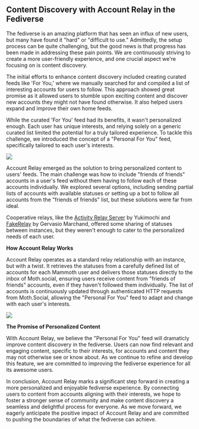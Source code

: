 ## Content Discovery with Account Relay in the Fediverse

The fediverse is an amazing platform that has seen an influx of new users, but many have found it "hard" or "difficult to use." Admittedly, the setup process can be quite challenging, but the good news is that progress has been made in addressing these pain points. We are continuously striving to create a more user-friendly experience, and one crucial aspect we're focusing on is content discovery.

The initial efforts to enhance content discovery included creating curated feeds like 'For You,' where we manually searched for and compiled a list of interesting accounts for users to follow. This approach showed great promise as it allowed users to stumble upon exciting content and discover new accounts they might not have found otherwise. It also helped users expand and improve their own home feeds.

While the curated 'For You' feed had its benefits, it wasn't personalized enough. Each user has unique interests, and relying solely on a generic curated list limited the potential for a truly tailored experience. To tackle this challenge, we introduced the concept of a "Personal For You" feed, specifically tailored to each user's interests.

![](https://jessetomchak.com/uploads/2023/254982152-75696f2e-a05c-4efa-9d40-449cc4b9cbe7.png)

Account Relay emerged as the solution to bring personalized content to users' feeds. The main challenge was how to include "friends of friends" accounts in a user's feed without them having to follow each of these accounts individually. We explored several options, including sending partial lists of accounts with available statuses or setting up a bot to follow all accounts from the "friends of friends" list, but these solutions were far from ideal.

Cooperative relays, like the [Activity Relay Server](https://github.com/yukimochi/Activity-Relay) by Yukimochi and [FakeRelay](https://github.com/g3rv4/FakeRelay) by Gervasio Marchand, offered some sharing of statuses between instances, but they weren't enough to cater to the personalized needs of each user.

**How Account Relay Works**

Account Relay operates as a standard relay relationship with an instance, but with a twist. It retrieves the statuses from a carefully defined list of accounts for each Mammoth user and delivers those statuses directly to the inbox of Moth.social, ensuring users receive content from "friends of friends" accounts, even if they haven't followed them individually. The list of accounts is continuously updated through authenticated HTTP requests from Moth.Social, allowing the "Personal For You" feed to adapt and change with each user's interests.

![](https://jessetomchak.com/uploads/2023/accountrelay-process.png)

**The Promise of Personalized Content**

With Account Relay, we believe the "Personal For You" feed will dramaticly improve content discovery in the fediverse. Users can now find relevant and engaging content, specific to their interests, for accounts and content they may not otherwise see or know about. As we continue to refine and develop this feature, we are committed to improving the fediverse experience for all its awesome users.

In conclusion, Account Relay marks a significant step forward in creating a more personalized and enjoyable fediverse experience. By connecting users to content from accounts aligning with their interests, we hope to foster a stronger sense of community and make content discovery a seamless and delightful process for everyone. As we move forward, we eagerly anticipate the positive impact of Account Relay and are committed to pushing the boundaries of what the fediverse can achieve.
